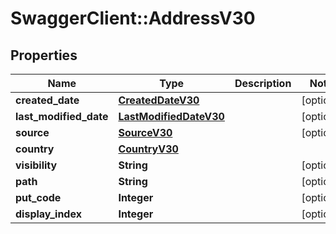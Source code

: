 # SwaggerClient::AddressV30

## Properties
Name | Type | Description | Notes
------------ | ------------- | ------------- | -------------
**created_date** | [**CreatedDateV30**](CreatedDateV30.md) |  | [optional] 
**last_modified_date** | [**LastModifiedDateV30**](LastModifiedDateV30.md) |  | [optional] 
**source** | [**SourceV30**](SourceV30.md) |  | [optional] 
**country** | [**CountryV30**](CountryV30.md) |  | 
**visibility** | **String** |  | [optional] 
**path** | **String** |  | [optional] 
**put_code** | **Integer** |  | [optional] 
**display_index** | **Integer** |  | [optional] 


